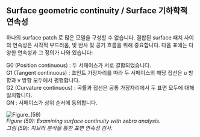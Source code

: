 ## Surface geometric continuity / Surface 기하학적 연속성

하나의 surface patch 로 많은 모델을 구성할 수 없습니다. 결합된 surface 패치 사이의 연속성은 시각적 부드러움, 빛 반사 및 공기 흐름을 위해 중요합니다. 다음 표에는 다양한 연속성과 그 정의가 나와 있습니다:

G0 (Position continuous) : 두 서페이스가 서로 결합되었습니다. <br>
G1 (Tangent continuous) : 조인트 가장자리를 따라 두 서페이스의 해당 접선은 u 방향과 v 방향 모두에서 평행합니다. <br>
G2 (Curvature continuous) : 곡률과 접선은 공통 가장자리에서 두 표면 모두에 대해 일치합니다. <br>
GN : 서페이스가 상위 순서에 동의합니다.

![Figure_(59)](https://github.com/user-attachments/assets/717f0969-8cc6-4749-9a1b-2057c08b5bc5) <br>
*Figure (59): Examining surface continuity with zebra analysis.* <br>
*그림 (59): 지브라 분석을 통한 표면 연속성 검사.*
